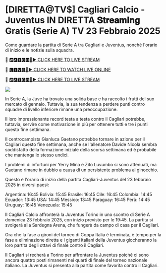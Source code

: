 # [DIRETTA@TV$] Cagliari Calcio - Juventus IN DIRETTA 𝐒𝐭𝐫𝐞𝐚𝐦𝐢𝐧𝐠 Gratis (Serie A) TV 23 Febbraio 2025
Come guardare la partita di Serie A tra Cagliari e Juventus, nonché l'orario di inizio e le notizie sulla squadra.

🔴 [🆆🅰🆃🅲🅷🔴▶️ CLICK HERE TO LIVE STREAM](https://seifn-jvs-wfnwa-fgwt.blogspot.com/)

🔴 [🅻🅸🆅🅴🔴▶️ CLICK HERE TO WATCH LIVE ONLINE](https://seifn-jvs-wfnwa-fgwt.blogspot.com/)

🔴 [🆆🅰🆃🅲🅷🔴▶️ CLICK HERE TO LIVE STREAM](https://seifn-jvs-wfnwa-fgwt.blogspot.com/)

<a href="https://seifn-jvs-wfnwa-fgwt.blogspot.com/"><img src="https://camo.githubusercontent.com/fba2f80cc16cb7cee92a7b75e9351357b2314df93a82e6b963b2992db1bc504d/68747470733a2f2f65743230736c616d2e6e65742f77702d636f6e74656e742f75706c6f6164732f323031392f31312f4372696348442d4c6976652d437269636b65742d53747265616d696e672d2545322538302539332d57617463682d4c6976652d437269636b65742d4f6e6c696e652d546f6461792e706e67"></a>

In Serie A, la Juve ha trovato una solida base e ha raccolto i frutti del suo mercato di gennaio. Tuttavia, la sua tendenza a perdere punti contro squadre di livello inferiore rimane una preoccupazione.

Il loro impressionante record testa a testa contro il Cagliari potrebbe, tuttavia, servire come motivazione in più per ottenere tutti e tre i punti questo fine settimana.

Il centrocampista Gianluca Gaetano potrebbe tornare in azione per il Cagliari questo fine settimana, anche se l'allenatore Davide Nicola sembra soddisfatto della formazione iniziale della scorsa settimana ed è probabile che mantenga lo stesso undici.

I problemi di infortuni per Yerry Mina e Zito Luvumbo si sono attenuati, ma Gaetano rimane in dubbio a causa di un persistente problema al ginocchio.

Questo è l'orario di inizio della partita Cagliari-Juventus del 23 febbraio 2025 in diversi paesi:

Argentina: 16:45
Bolivia: 15:45
Brasile: 16:45
Cile: 16:45
Colombia: 14:45
Ecuador: 13:45
USA: 14:45
Messico: 13:45
Paraguay: 16:45
Perù: 14:45
Uruguay: 16:45
Venezuela: 15:45

Il Cagliari Calcio affronterà la Juventus Torino in uno scontro di Serie A domenica 23 febbraio 2025, con inizio previsto per le 19:45. La partita si svolgerà alla Sardegna Arena, che fungerà da campo di casa per il Cagliari.

Ora che la fase a gironi del torneo di Coppa Italia è terminata, è tempo per la fase a eliminazione diretta e i giganti italiani della Juventus giocheranno la loro partita degli ottavi di finale contro il Cagliari.

Il Cagliari si recherà a Torino per affrontare la Juventus poiché ci sono ancora quattro posti rimanenti nei quarti di finale del torneo nazionale italiano. La Juventus si presenta alla partita come favorita contro il Cagliari.
